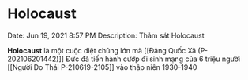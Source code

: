 # Holocaust

Date: Jun 19, 2021 8:57 PM
Description: Thảm sát Holocaust

**Holocaust** là một cuộc diệt chủng lớn mà [[Đảng Quốc Xã (P-202106201442)]] Đức đã tiến hành cướp đi sinh mạng của 6 triệu người [[Người Do Thái P-210619-2105]] vào thập niên 1930-1940